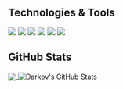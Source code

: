 ## Technologies & Tools
![](https://img.shields.io/badge/OS-Windows-informational?style=flat&logo=Windows&logoColor=blue&color=blue)
![](https://img.shields.io/badge/Editor-VSCode-informational?style=flat&logo=Visual-Studio-Code&logoColor=blue&color=blue)
![](https://img.shields.io/badge/Code-JavaScript-informational?style=flat&logo=javascript&logoColor=yellow&color=yellow)
![](https://img.shields.io/badge/Code-Python-informational?style=flat&logo=python&logoColor=blue&color=blue)
![](https://img.shields.io/badge/Code-CSS-informational?style=flat&logo=CSS-Wizardry&logoColor=42256b&color=42256b)
![](https://img.shields.io/badge/Cloud-Heroku-informational?style=flat&logo=Heroku&logoColor=430098&color=430098)

## GitHub Stats
<a href="https://github.com/D4rkov/D4rkov">
  <img align="center" src="https://github-readme-stats-d4rkov.vercel.app/api/top-langs/?username=D4rkov&theme=github_dark&langs_count=5" />
</a>
<a href="https://github.com/D4rkov/D4rkov">
  <img align="center" src="https://github-readme-stats-d4rkov.vercel.app/api?username=D4rkov&theme=github_dark&show_icons=true&line_height=27&count_private=true" alt="Darkov's GitHub Stats" />
</a>
